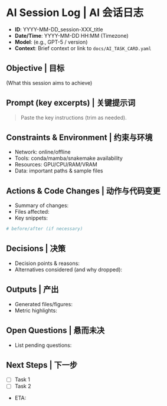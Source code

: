 # AI Session Log | AI 会话日志

- **ID**: YYYY-MM-DD_session-XXX_title
- **Date/Time**: YYYY-MM-DD HH:MM (Timezone)
- **Model**: (e.g., GPT-5 / version)
- **Context**: Brief context or link to `docs/AI_TASK_CARD.yaml`

## Objective | 目标
(What this session aims to achieve)

## Prompt (key excerpts) | 关键提示词
> Paste the key instructions (trim as needed).

## Constraints & Environment | 约束与环境
- Network: online/offline
- Tools: conda/mamba/snakemake availability
- Resources: GPU/CPU/RAM/VRAM
- Data: important paths & sample files

## Actions & Code Changes | 动作与代码变更
- Summary of changes:
- Files affected:
- Key snippets:
```python
# before/after (if necessary)
```

## Decisions | 决策
- Decision points & reasons:
- Alternatives considered (and why dropped):

## Outputs | 产出
- Generated files/figures:
- Metric highlights:

## Open Questions | 悬而未决
- List pending questions:

## Next Steps | 下一步
- [ ] Task 1
- [ ] Task 2
- ETA:
